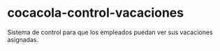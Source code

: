 # cocacola-control-vacaciones
Sistema de control para que los empleados puedan ver sus vacaciones asignadas.
